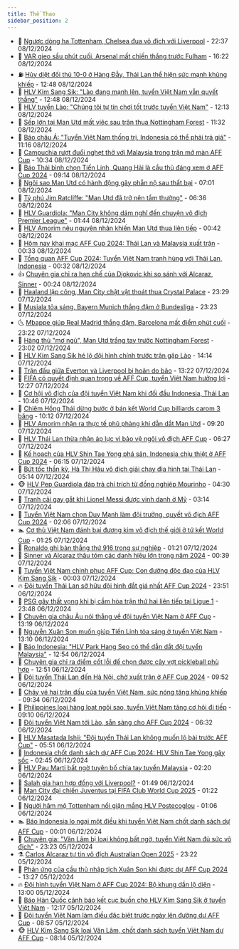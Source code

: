 ```yaml
---
title: Thể Thao
sidebar_position: 2
---
```


<!-- dantri-the-thao:START -->
- 🎡 [Ngược dòng hạ Tottenham, Chelsea đua vô địch với Liverpool](https://dantri.com.vn/the-thao/nguoc-dong-ha-tottenham-chelsea-dua-vo-dich-voi-liverpool-20241209053721132.htm) - 22:37 08/12/2024
- 💯 [VAR gieo sầu phút cuối, Arsenal mất chiến thắng trước Fulham](https://dantri.com.vn/the-thao/var-gieo-sau-phut-cuoi-arsenal-mat-chien-thang-truoc-fulham-20241208232208626.htm) - 16:22 08/12/2024
- ⛽️ [Hủy diệt đối thủ 10-0 ở Hàng Đẫy, Thái Lan thể hiện sức mạnh khủng khiếp](https://dantri.com.vn/the-thao/huy-diet-doi-thu-10-0-o-hang-day-thai-lan-the-hien-suc-manh-khung-khiep-20241208194831280.htm) - 12:48 08/12/2024
- 💃 [HLV Kim Sang Sik: &quot;Lào đang mạnh lên, tuyển Việt Nam vẫn quyết thắng&quot;](https://dantri.com.vn/the-thao/hlv-kim-sang-sik-lao-dang-manh-len-tuyen-viet-nam-van-quyet-thang-20241208194746179.htm) - 12:48 08/12/2024
- 🌈 [HLV tuyển Lào: &quot;Chúng tôi tự tin chơi tốt trước tuyển Việt Nam&quot;](https://dantri.com.vn/the-thao/hlv-tuyen-lao-chung-toi-tu-tin-choi-tot-truoc-tuyen-viet-nam-20241208191218844.htm) - 12:13 08/12/2024
- 🦅 [Sếp lớn tại Man Utd mất việc sau trận thua Nottingham Forest](https://dantri.com.vn/the-thao/sep-lon-tai-man-utd-mat-viec-sau-tran-thua-nottingham-forest-20241208182932831.htm) - 11:32 08/12/2024
- 🌝 [Báo châu Á: &quot;Tuyển Việt Nam thống trị, Indonesia có thể phải trả giá&quot;](https://dantri.com.vn/the-thao/bao-chau-a-tuyen-viet-nam-thong-tri-indonesia-co-the-phai-tra-gia-20241208180155241.htm) - 11:16 08/12/2024
- 🚀 [Campuchia rượt đuổi nghẹt thở với Malaysia trong trận mở màn AFF Cup](https://dantri.com.vn/the-thao/campuchia-ruot-duoi-nghet-tho-voi-malaysia-trong-tran-mo-man-aff-cup-20241208173437678.htm) - 10:34 08/12/2024
- 🎉 [Báo Thái bình chọn Tiến Linh, Quang Hải là cầu thủ đáng xem ở AFF Cup 2024](https://dantri.com.vn/the-thao/bao-thai-binh-chon-tien-linh-quang-hai-la-cau-thu-dang-xem-o-aff-cup-2024-20241208160803156.htm) - 09:14 08/12/2024
- 📝 [Ngôi sao Man Utd có hành động gây phẫn nộ sau thất bại](https://dantri.com.vn/the-thao/ngoi-sao-man-utd-co-hanh-dong-gay-phan-no-sau-that-bai-20241208125322730.htm) - 07:01 08/12/2024
- 🦄 [Tỷ phú Jim Ratcliffe: &quot;Man Utd đã trở nên tầm thường&quot;](https://dantri.com.vn/the-thao/ty-phu-jim-ratcliffe-man-utd-da-tro-nen-tam-thuong-20241208084118404.htm) - 06:36 08/12/2024
- 🎉 [HLV Guardiola: &quot;Man City không dám nghĩ đến chuyện vô địch Premier League&quot;](https://dantri.com.vn/the-thao/hlv-guardiola-man-city-khong-dam-nghi-den-chuyen-vo-dich-premier-league-20241208081727703.htm) - 01:44 08/12/2024
- 💼 [HLV Amorim nêu nguyên nhân khiến Man Utd thua liên tiếp](https://dantri.com.vn/the-thao/hlv-amorim-neu-nguyen-nhan-khien-man-utd-thua-lien-tiep-20241208073113861.htm) - 00:42 08/12/2024
- 🤡 [Hôm nay khai mạc AFF Cup 2024: Thái Lan và Malaysia xuất trận](https://dantri.com.vn/the-thao/hom-nay-khai-mac-aff-cup-2024-thai-lan-va-malaysia-xuat-tran-20241207234347120.htm) - 00:33 08/12/2024
- 🦆 [Tổng quan AFF Cup 2024: Tuyển Việt Nam tranh hùng với Thái Lan, Indonesia](https://dantri.com.vn/the-thao/tong-quan-aff-cup-2024-tuyen-viet-nam-tranh-hung-voi-thai-lan-indonesia-20241207134355591.htm) - 00:32 08/12/2024
- 👍 [Chuyên gia chỉ ra hạn chế của Djokovic khi so sánh với Alcaraz, Sinner](https://dantri.com.vn/the-thao/chuyen-gia-chi-ra-han-che-cua-djokovic-khi-so-sanh-voi-alcaraz-sinner-20241208072217111.htm) - 00:24 08/12/2024
- 💼 [Haaland lập công, Man City chật vật thoát thua Crystal Palace](https://dantri.com.vn/the-thao/haaland-lap-cong-man-city-chat-vat-thoat-thua-crystal-palace-20241208062855233.htm) - 23:29 07/12/2024
- 🦒 [Musiala tỏa sáng, Bayern Munich thắng đậm ở Bundesliga](https://dantri.com.vn/the-thao/musiala-toa-sang-bayern-munich-thang-dam-o-bundesliga-20241208063016484.htm) - 23:23 07/12/2024
- 🌜 [Mbappe giúp Real Madrid thắng đậm, Barcelona mất điểm phút cuối](https://dantri.com.vn/the-thao/mbappe-giup-real-madrid-thang-dam-barcelona-mat-diem-phut-cuoi-20241208062217298.htm) - 23:22 07/12/2024
- 🦆 [Hàng thủ &quot;mơ ngủ&quot;, Man Utd trắng tay trước Nottingham Forest](https://dantri.com.vn/the-thao/hang-thu-mo-ngu-man-utd-trang-tay-truoc-nottingham-forest-20241208060241238.htm) - 23:02 07/12/2024
- 💪 [HLV Kim Sang Sik hé lộ đội hình chính trước trận gặp Lào](https://dantri.com.vn/the-thao/hlv-kim-sang-sik-he-lo-doi-hinh-chinh-truoc-tran-gap-lao-20241207211228704.htm) - 14:14 07/12/2024
- 🧠 [Trận đấu giữa Everton và Liverpool bị hoãn do bão](https://dantri.com.vn/the-thao/tran-dau-giua-everton-va-liverpool-bi-hoan-do-bao-20241207202200551.htm) - 13:22 07/12/2024
- 🦄 [FIFA có quyết định quan trọng về AFF Cup, tuyển Việt Nam hưởng lợi](https://dantri.com.vn/the-thao/fifa-co-quyet-dinh-quan-trong-ve-aff-cup-tuyen-viet-nam-huong-loi-20241207192703046.htm) - 12:27 07/12/2024
- 🥸 [Cơ hội vô địch của đội tuyển Việt Nam khi đối đầu Indonesia, Thái Lan](https://dantri.com.vn/the-thao/co-hoi-vo-dich-cua-doi-tuyen-viet-nam-khi-doi-dau-indonesia-thai-lan-20241207121025898.htm) - 10:46 07/12/2024
- 🤠 [Chiêm Hồng Thái dừng bước ở bán kết World Cup billiards carom 3 băng](https://dantri.com.vn/the-thao/chiem-hong-thai-dung-buoc-o-ban-ket-world-cup-billiards-carom-3-bang-20241207170928394.htm) - 10:12 07/12/2024
- 👺 [HLV Amorim nhận ra thực tế phũ phàng khi dẫn dắt Man Utd](https://dantri.com.vn/the-thao/hlv-amorim-nhan-ra-thuc-te-phu-phang-khi-dan-dat-man-utd-20241207162019536.htm) - 09:20 07/12/2024
- 📝 [HLV Thái Lan thừa nhận áp lực vì bảo vệ ngôi vô địch AFF Cup](https://dantri.com.vn/the-thao/hlv-thai-lan-thua-nhan-ap-luc-vi-bao-ve-ngoi-vo-dich-aff-cup-20241207132635094.htm) - 06:27 07/12/2024
- 🦆 [Kế hoạch của HLV Shin Tae Yong phá sản, Indonesia chịu thiệt ở AFF Cup 2024](https://dantri.com.vn/the-thao/ke-hoach-cua-hlv-shin-tae-yong-pha-san-indonesia-chiu-thiet-o-aff-cup-2024-20241207124517147.htm) - 06:15 07/12/2024
- 🥳 [Bứt tốc thần kỳ, Hà Thị Hậu vô địch giải chạy địa hình tại Thái Lan](https://dantri.com.vn/the-thao/but-toc-than-ky-ha-thi-hau-vo-dich-giai-chay-dia-hinh-tai-thai-lan-20241207120005321.htm) - 05:14 07/12/2024
- 🐵 [HLV Pep Guardiola đáp trả chỉ trích từ đồng nghiệp Mourinho](https://dantri.com.vn/the-thao/hlv-pep-guardiola-dap-tra-chi-trich-tu-dong-nghiep-mourinho-20241207092820223.htm) - 04:30 07/12/2024
- 🤩 [Tranh cãi gay gắt khi Lionel Messi được vinh danh ở Mỹ](https://dantri.com.vn/the-thao/tranh-cai-gay-gat-khi-lionel-messi-duoc-vinh-danh-o-my-20241207101411465.htm) - 03:14 07/12/2024
- 🤠 [Tuyển Việt Nam chọn Duy Mạnh làm đội trưởng, quyết vô địch AFF Cup 2024](https://dantri.com.vn/the-thao/tuyen-viet-nam-chon-duy-manh-lam-doi-truong-quyet-vo-dich-aff-cup-2024-20241207085755333.htm) - 02:06 07/12/2024
- 🏊 [Cơ thủ Việt Nam đánh bại đương kim vô địch thế giới ở tứ kết World Cup](https://dantri.com.vn/the-thao/co-thu-viet-nam-danh-bai-duong-kim-vo-dich-the-gioi-o-tu-ket-world-cup-20241207081640282.htm) - 01:25 07/12/2024
- 🗽 [Ronaldo ghi bàn thắng thứ 916 trong sự nghiệp](https://dantri.com.vn/the-thao/ronaldo-ghi-ban-thang-thu-916-trong-su-nghiep-20241207081216543.htm) - 01:21 07/12/2024
- 🚀 [Sinner và Alcaraz thâu tóm các danh hiệu lớn trong năm 2024](https://dantri.com.vn/the-thao/sinner-va-alcaraz-thau-tom-cac-danh-hieu-lon-trong-nam-2024-20241207073134888.htm) - 00:39 07/12/2024
- 🎉 [Tuyển Việt Nam chinh phục AFF Cup: Con đường độc đạo của HLV Kim Sang Sik](https://dantri.com.vn/the-thao/tuyen-viet-nam-chinh-phuc-aff-cup-con-duong-doc-dao-cua-hlv-kim-sang-sik-20241207011533625.htm) - 00:03 07/12/2024
- 🔥 [Đội tuyển Thái Lan sở hữu đội hình đắt giá nhất AFF Cup 2024](https://dantri.com.vn/the-thao/doi-tuyen-thai-lan-so-huu-doi-hinh-dat-gia-nhat-aff-cup-2024-20241206231156678.htm) - 23:51 06/12/2024
- 🎉 [PSG gây thất vọng khi bị cầm hòa trận thứ hai liên tiếp tại Ligue 1](https://dantri.com.vn/the-thao/psg-gay-that-vong-khi-bi-cam-hoa-tran-thu-hai-lien-tiep-tai-ligue-1-20241207063227222.htm) - 23:48 06/12/2024
- 🎡 [Chuyên gia châu Âu nói thẳng về đội tuyển Việt Nam ở AFF Cup](https://dantri.com.vn/the-thao/chuyen-gia-chau-au-noi-thang-ve-doi-tuyen-viet-nam-o-aff-cup-20241206201931922.htm) - 13:19 06/12/2024
- 🐻 [Nguyễn Xuân Son muốn giúp Tiến Linh tỏa sáng ở tuyển Việt Nam](https://dantri.com.vn/the-thao/nguyen-xuan-son-muon-giup-tien-linh-toa-sang-o-tuyen-viet-nam-20241206200835676.htm) - 13:10 06/12/2024
- 🌊 [Báo Indonesia: &quot;HLV Park Hang Seo có thể dẫn dắt đội tuyển Malaysia&quot;](https://dantri.com.vn/the-thao/bao-indonesia-hlv-park-hang-seo-co-the-dan-dat-doi-tuyen-malaysia-20241206192148911.htm) - 12:54 06/12/2024
- 💃 [Chuyên gia chỉ ra điểm cốt lỗi để chọn được cây vợt pickleball phù hợp](https://dantri.com.vn/the-thao/chuyen-gia-chi-ra-diem-cot-loi-de-chon-duoc-cay-vot-pickleball-phu-hop-20241206171614043.htm) - 12:51 06/12/2024
- 🤔 [Đội tuyển Thái Lan đến Hà Nội, chờ xuất trận ở AFF Cup 2024](https://dantri.com.vn/the-thao/doi-tuyen-thai-lan-den-ha-noi-cho-xuat-tran-o-aff-cup-2024-20241206155042996.htm) - 09:52 06/12/2024
- 🤭 [Cháy vé hai trận đấu của tuyển Việt Nam, sức nóng tăng khủng khiếp](https://dantri.com.vn/the-thao/chay-ve-hai-tran-dau-cua-tuyen-viet-nam-suc-nong-tang-khung-khiep-20241206163433589.htm) - 09:34 06/12/2024
- 👹 [Philippines loại hàng loạt ngôi sao, tuyển Việt Nam tăng cơ hội đi tiếp](https://dantri.com.vn/the-thao/philippines-loai-hang-loat-ngoi-sao-tuyen-viet-nam-tang-co-hoi-di-tiep-20241206160859489.htm) - 09:10 06/12/2024
- 🗽 [Đội tuyển Việt Nam tới Lào, sẵn sàng cho AFF Cup 2024](https://dantri.com.vn/the-thao/doi-tuyen-viet-nam-toi-lao-san-sang-cho-aff-cup-2024-20241206125742926.htm) - 06:32 06/12/2024
- 🥳 [HLV Masatada Ishii: &quot;Đội tuyển Thái Lan không muốn lộ bài trước AFF Cup&quot;](https://dantri.com.vn/the-thao/hlv-masatada-ishii-doi-tuyen-thai-lan-khong-muon-lo-bai-truoc-aff-cup-20241206125129980.htm) - 05:51 06/12/2024
- 💃 [Indonesia chốt danh sách dự AFF Cup 2024: HLV Shin Tae Yong gây sốc](https://dantri.com.vn/the-thao/indonesia-chot-danh-sach-du-aff-cup-2024-hlv-shin-tae-yong-gay-soc-20241206092222447.htm) - 02:45 06/12/2024
- 🧰 [HLV Pau Marti bất ngờ tuyên bố chia tay tuyển Malaysia](https://dantri.com.vn/the-thao/hlv-pau-marti-bat-ngo-tuyen-bo-chia-tay-tuyen-malaysia-20241206084808328.htm) - 02:20 06/12/2024
- 💪 [Salah gia hạn hợp đồng với Liverpool?](https://dantri.com.vn/the-thao/salah-gia-han-hop-dong-voi-liverpool-20241206075234353.htm) - 01:49 06/12/2024
- 🚀 [Man City đại chiến Juventus tại FIFA Club World Cup 2025](https://dantri.com.vn/the-thao/man-city-dai-chien-juventus-tai-fifa-club-world-cup-2025-20241206073043690.htm) - 01:22 06/12/2024
- 🤠 [Người hâm mộ Tottenham nổi giận mắng HLV Postecoglou](https://dantri.com.vn/the-thao/nguoi-ham-mo-tottenham-noi-gian-mang-hlv-postecoglou-20241206080518311.htm) - 01:06 06/12/2024
- 🏊 [Báo Indonesia lo ngại một điều khi tuyển Việt Nam chốt danh sách dự AFF Cup](https://dantri.com.vn/the-thao/bao-indonesia-lo-ngai-mot-dieu-khi-tuyen-viet-nam-chot-danh-sach-du-aff-cup-20241206004939333.htm) - 00:01 06/12/2024
- 🦄 [Chuyên gia: &quot;Văn Lâm bị loại không bất ngờ, tuyển Việt Nam đủ sức vô địch&quot;](https://dantri.com.vn/the-thao/chuyen-gia-van-lam-bi-loai-khong-bat-ngo-tuyen-viet-nam-du-suc-vo-dich-20241205235912758.htm) - 23:23 05/12/2024
- ⚗️ [Carlos Alcaraz tự tin vô địch Australian Open 2025](https://dantri.com.vn/the-thao/carlos-alcaraz-tu-tin-vo-dich-australian-open-2025-20241206064147578.htm) - 23:22 05/12/2024
- 🥷 [Phản ứng của cầu thủ nhập tịch Xuân Son khi được dự AFF Cup 2024](https://dantri.com.vn/the-thao/phan-ung-cua-cau-thu-nhap-tich-xuan-son-khi-duoc-du-aff-cup-2024-20241205202717594.htm) - 13:27 05/12/2024
- 🔥 [Đội hình tuyển Việt Nam ở AFF Cup 2024: Bộ khung dần lộ diện](https://dantri.com.vn/the-thao/doi-hinh-tuyen-viet-nam-o-aff-cup-2024-bo-khung-dan-lo-dien-20241205200002536.htm) - 13:00 05/12/2024
- 🦅 [Báo Hàn Quốc cảnh báo kết cục buồn cho HLV Kim Sang Sik ở tuyển Việt Nam](https://dantri.com.vn/the-thao/bao-han-quoc-canh-bao-ket-cuc-buon-cho-hlv-kim-sang-sik-o-tuyen-viet-nam-20241205191741734.htm) - 12:17 05/12/2024
- 🌝 [Đội tuyển Việt Nam làm điều đặc biệt trước ngày lên đường dự AFF Cup](https://dantri.com.vn/the-thao/doi-tuyen-viet-nam-lam-dieu-dac-biet-truoc-ngay-len-duong-du-aff-cup-20241205155648234.htm) - 08:57 05/12/2024
- 🐵 [HLV Kim Sang Sik loại Văn Lâm, chốt danh sách tuyển Việt Nam dự AFF Cup](https://dantri.com.vn/the-thao/hlv-kim-sang-sik-loai-van-lam-chot-danh-sach-tuyen-viet-nam-du-aff-cup-20241205151447446.htm) - 08:14 05/12/2024<!-- dantri-the-thao:END -->
